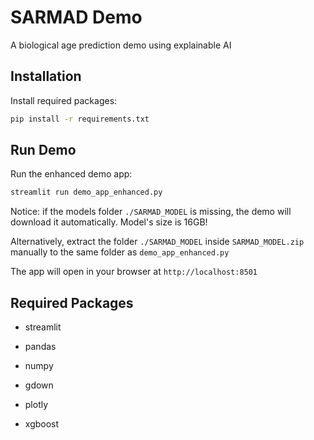 # SARMAD Demo

A biological age prediction demo using explainable AI

## Installation

Install required packages:
```bash
pip install -r requirements.txt
```

## Run Demo

Run the enhanced demo app:
```bash
streamlit run demo_app_enhanced.py
```

Notice: if the models folder `./SARMAD_MODEL` is missing, the demo will download it automatically. 
Model's size is 16GB!

Alternatively, extract the folder `./SARMAD_MODEL` inside `SARMAD_MODEL.zip` manually to the same folder as `demo_app_enhanced.py`

The app will open in your browser at `http://localhost:8501`

## Required Packages

- streamlit
- pandas
- numpy
- gdown
- plotly

- xgboost


